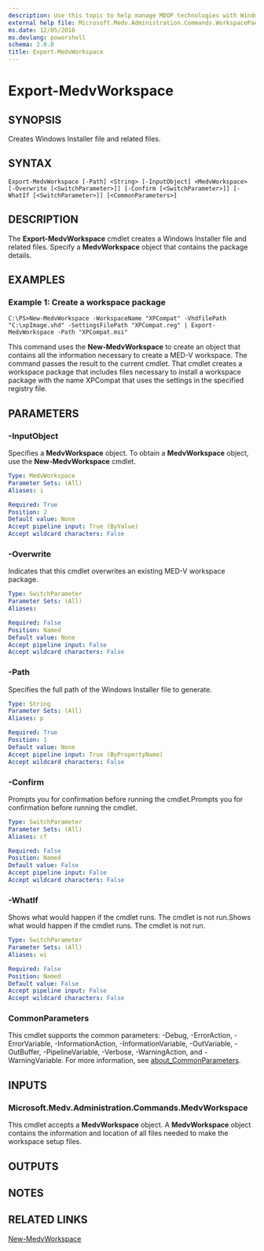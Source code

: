 ```yaml
---
description: Use this topic to help manage MDOP technologies with Windows PowerShell.
external help file: Microsoft.Medv.Administration.Commands.WorkspacePackager.dll-Help.xml
ms.date: 12/05/2016
ms.devlang: powershell
schema: 2.0.0
title: Export-MedvWorkspace
---
```


# Export-MedvWorkspace

## SYNOPSIS
Creates Windows Installer file and related files.

## SYNTAX

```
Export-MedvWorkspace [-Path] <String> [-InputObject] <MedvWorkspace> [-Overwrite [<SwitchParameter>]] [-Confirm [<SwitchParameter>]] [-WhatIf [<SwitchParameter>]] [<CommonParameters>]
```

## DESCRIPTION
The **Export-MedvWorkspace** cmdlet creates a Windows Installer file and related files.
Specify a **MedvWorkspace** object that contains the package details.

## EXAMPLES

### Example 1: Create a workspace package
```
C:\PS>New-MedvWorkspace -WorkspaceName "XPCompat" -VhdfilePath "C:\xpImage.vhd" -SettingsFilePath "XPCompat.reg" | Export-MedvWorkspace -Path "XPCompat.msi"
```

This command uses the **New-MedvWorkspace** to create an object that contains all the information necessary to create a MED-V workspace.
The command passes the result to the current cmdlet.
That cmdlet creates a workspace package that includes files necessary to install a workspace package with the name XPCompat that uses the settings in the specified registry file.

## PARAMETERS

### -InputObject
Specifies a **MedvWorkspace** object.
To obtain a **MedvWorkspace** object, use the **New-MedvWorkspace** cmdlet.

```yaml
Type: MedvWorkspace
Parameter Sets: (All)
Aliases: i

Required: True
Position: 2
Default value: None
Accept pipeline input: True (ByValue)
Accept wildcard characters: False
```

### -Overwrite
Indicates that this cmdlet overwrites an existing MED-V workspace package.

```yaml
Type: SwitchParameter
Parameter Sets: (All)
Aliases: 

Required: False
Position: Named
Default value: None
Accept pipeline input: False
Accept wildcard characters: False
```

### -Path
Specifies the full path of the Windows Installer file to generate.

```yaml
Type: String
Parameter Sets: (All)
Aliases: p

Required: True
Position: 1
Default value: None
Accept pipeline input: True (ByPropertyName)
Accept wildcard characters: False
```

### -Confirm
Prompts you for confirmation before running the cmdlet.Prompts you for confirmation before running the cmdlet.

```yaml
Type: SwitchParameter
Parameter Sets: (All)
Aliases: cf

Required: False
Position: Named
Default value: False
Accept pipeline input: False
Accept wildcard characters: False
```

### -WhatIf
Shows what would happen if the cmdlet runs.
The cmdlet is not run.Shows what would happen if the cmdlet runs.
The cmdlet is not run.

```yaml
Type: SwitchParameter
Parameter Sets: (All)
Aliases: wi

Required: False
Position: Named
Default value: False
Accept pipeline input: False
Accept wildcard characters: False
```

### CommonParameters
This cmdlet supports the common parameters: -Debug, -ErrorAction, -ErrorVariable, -InformationAction, -InformationVariable, -OutVariable, -OutBuffer, -PipelineVariable, -Verbose, -WarningAction, and -WarningVariable. For more information, see [about_CommonParameters](https://go.microsoft.com/fwlink/?LinkID=113216).

## INPUTS

### Microsoft.Medv.Administration.Commands.MedvWorkspace
This cmdlet accepts a **MedvWorkspace** object.
A **MedvWorkspace** object contains the information and location of all files needed to make the workspace setup files.

## OUTPUTS

## NOTES

## RELATED LINKS

[New-MedvWorkspace](./New-MedvWorkspace.md)


